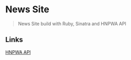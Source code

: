 # News Site

> News Site build with Ruby, Sinatra and HNPWA API

## Links

[HNPWA API](https://github.com/tastejs/hacker-news-pwas/blob/master/docs/api.md)
